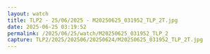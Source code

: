 ```yaml
---
layout: watch
title: TLP2 - 25/06/2025 - M20250625_031952_TLP_2T.jpg
date: 2025-06-25 03:19:52
permalink: /2025/06/25/watch/M20250625_031952_TLP_2
capture: TLP2/2025/202506/20250624/M20250625_031952_TLP_2T.jpg
---
```

